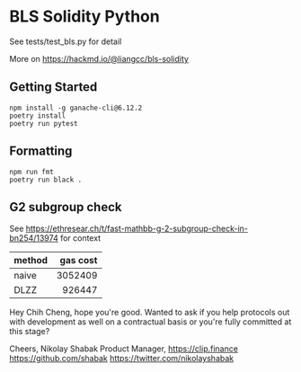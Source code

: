 # BLS Solidity Python

See tests/test_bls.py for detail

More on https://hackmd.io/@liangcc/bls-solidity

## Getting Started

```
npm install -g ganache-cli@6.12.2
poetry install
poetry run pytest
```


## Formatting

```
npm run fmt
poetry run black .
```


## G2 subgroup check

See https://ethresear.ch/t/fast-mathbb-g-2-subgroup-check-in-bn254/13974 for context

| method | gas cost |
| ------ | -------: |
| naive  |  3052409 |
| DLZZ   |   926447 |

Hey Chih Cheng, hope you're good. Wanted to ask if you help protocols out with development as well on a contractual basis or you're fully committed at this stage?

Cheers,
Nikolay Shabak
Product Manager, https://clip.finance
https://github.com/shabak
https://twitter.com/nikolayshabak
